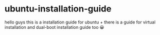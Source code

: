 # ubuntu-installation-guide
hello guys this is a installation guide for ubuntu + there is a guide for virtual installation and dual-boot installation guide too 😀
